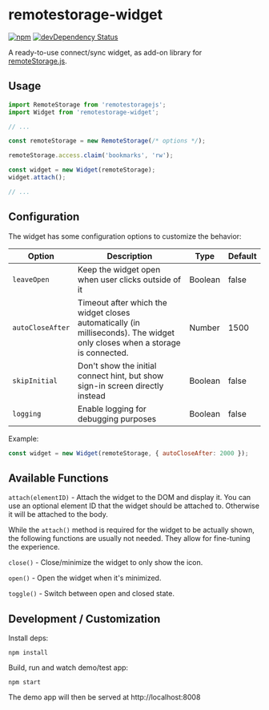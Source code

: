 # remotestorage-widget

[![npm](https://img.shields.io/npm/v/remotestorage-widget.svg)](https://www.npmjs.com/package/remotestorage-widget)
[![devDependency Status](http://img.shields.io/david/dev/remotestorage/remotestorage-widget.svg?style=flat)](https://david-dm.org/remotestorage/remotestorage-widget#info=devDependencies)

A ready-to-use connect/sync widget, as add-on library for
[remoteStorage.js](https://github.com/remotestorage/remotestorage.js/).

## Usage

```js
import RemoteStorage from 'remotestoragejs';
import Widget from 'remotestorage-widget';

// ...

const remoteStorage = new RemoteStorage(/* options */);

remoteStorage.access.claim('bookmarks', 'rw');

const widget = new Widget(remoteStorage);
widget.attach();

// ...
```

## Configuration

The widget has some configuration options to customize the behavior:

| Option | Description | Type | Default |
|---|---|---|---|
| `leaveOpen` | Keep the widget open when user clicks outside of it | Boolean | false |
| `autoCloseAfter` | Timeout after which the widget closes automatically (in milliseconds). The widget only closes when a storage is connected. | Number | 1500 |
| `skipInitial` | Don't show the initial connect hint, but show sign-in screen directly instead | Boolean | false |
| `logging` | Enable logging for debugging purposes | Boolean | false |

Example:

```js
const widget = new Widget(remoteStorage, { autoCloseAfter: 2000 });
```

## Available Functions

`attach(elementID)` - Attach the widget to the DOM and display it. You can
use an optional element ID that the widget should be attached to.
Otherwise it will be attached to the body.

While the `attach()` method is required for the widget to be actually
shown, the following functions are usually not needed. They allow for
fine-tuning the experience.

`close()` - Close/minimize the widget to only show the icon.

`open()` - Open the widget when it's minimized.

`toggle()` - Switch between open and closed state.

## Development / Customization

Install deps:

    npm install

Build, run and watch demo/test app:

    npm start

The demo app will then be served at http://localhost:8008
